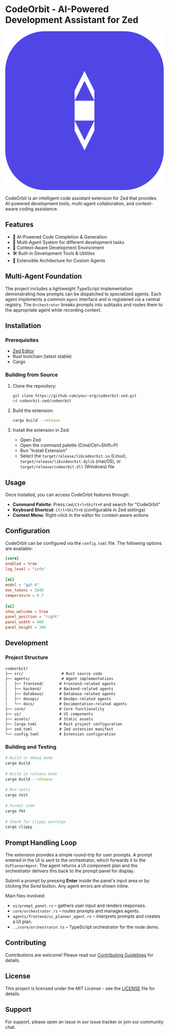 # CodeOrbit - AI-Powered Development Assistant for Zed

![CodeOrbit Logo](./assets/logo.svg)

CodeOrbit is an intelligent code assistant extension for Zed that provides AI-powered development tools, multi-agent collaboration, and context-aware coding assistance.

## Features

- 🚀 AI-Powered Code Completion & Generation
- 🤖 Multi-Agent System for different development tasks
- 🧠 Context-Aware Development Environment
- 🛠️ Built-in Development Tools & Utilities
- 🔌 Extensible Architecture for Custom Agents

## Multi-Agent Foundation

The project includes a lightweight TypeScript implementation demonstrating how
prompts can be dispatched to specialized agents. Each agent implements a common
`Agent` interface and is registered via a central registry. The `Orchestrator`
breaks prompts into subtasks and routes them to the appropriate agent while
recording context.

## Installation

### Prerequisites

- [Zed Editor](https://zed.dev/)
- Rust toolchain (latest stable)
- Cargo

### Building from Source

1. Clone the repository:
   ```bash
   git clone https://github.com/your-org/codeorbit-zed.git
   cd codeorbit-zed/codeorbit
   ```

2. Build the extension:
   ```bash
   cargo build --release
   ```

3. Install the extension in Zed:
   - Open Zed
   - Open the command palette (Cmd/Ctrl+Shift+P)
   - Run "Install Extension"
   - Select the `target/release/libcodeorbit.so` (Linux), `target/release/libcodeorbit.dylib` (macOS), or `target/release/codeorbit.dll` (Windows) file

## Usage

Once installed, you can access CodeOrbit features through:

- **Command Palette**: Press `Cmd/Ctrl+Shift+P` and search for "CodeOrbit"
- **Keyboard Shortcut**: `Ctrl+Shift+O` (configurable in Zed settings)
- **Context Menu**: Right-click in the editor for context-aware actions

## Configuration

CodeOrbit can be configured via the `config.toml` file. The following options are available:

```toml
[core]
enabled = true
log_level = "info"

[ai]
model = "gpt-4"
max_tokens = 2048
temperature = 0.7

[ui]
show_welcome = true
panel_position = "right"
panel_width = 400
panel_height = 300
```

## Development

### Project Structure

```
codeorbit/
├── src/                 # Rust source code
├── agents/              # Agent implementations
│   ├── frontend/       # Frontend-related agents
│   ├── backend/        # Backend-related agents
│   ├── database/       # Database-related agents
│   ├── devops/         # DevOps-related agents
│   └── docs/           # Documentation-related agents
├── core/               # Core functionality
├── ui/                 # UI components
├── assets/             # Static assets
├── Cargo.toml          # Rust project configuration
├── zed.toml            # Zed extension manifest
└── config.toml         # Extension configuration
```

### Building and Testing

```bash
# Build in debug mode
cargo build

# Build in release mode
cargo build --release

# Run tests
cargo test

# Format code
cargo fmt

# Check for clippy warnings
cargo clippy
```

## Prompt Handling Loop

The extension provides a simple round-trip for user prompts. A prompt entered in
the UI is sent to the orchestrator, which forwards it to the `UiPlannerAgent`.
The agent returns a UI component plan and the orchestrator delivers this back to
the prompt panel for display.

Submit a prompt by pressing **Enter** inside the panel's input area or by
clicking the *Send* button. Any agent errors are shown inline.

Main files involved:

- `ui/prompt_panel.rs` – gathers user input and renders responses.
- `core/orchestrator.rs` – routes prompts and manages agents.
- `agents/frontend/ui_planner_agent.rs` – interprets prompts and creates a UI plan.
- `../core/orchestrator.ts` – TypeScript orchestrator for the node demo.


## Contributing

Contributions are welcome! Please read our [Contributing Guidelines](CONTRIBUTING.md) for details.

## License

This project is licensed under the MIT License - see the [LICENSE](LICENSE) file for details.

## Support

For support, please open an issue in our issue tracker or join our community chat.
